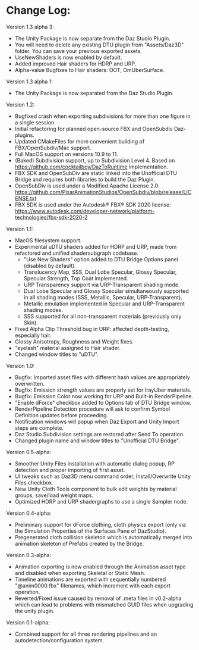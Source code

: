 Change Log:
===========
Version 1.3 alpha 3:
- The Unity Package is now separate from the Daz Studio Plugin.
- You will need to delete any existing DTU plugin from "Assets/Daz3D" folder.  You can save your previous exported assets.
- UseNewShaders is now enabled by default.
- Added improved Hair shaders for HDRP and URP.
- Alpha-value Bugfixes to Hair shaders: OOT, OmUberSurface.

Version 1.3 alpha 1:
- The Unity Package is now separated from the Daz Studio Plugin.

Version 1.2:
- Bugfixed crash when exporting subdivisions for more than one figure in a single session.
- Initial refactoring for planned open-source FBX and OpenSubdiv Daz-plugins.
- Updated CMakeFiles for more convenient building of FBX/OpenSubdiv/Mac support.
- Full MacOS support on versions 10.9 to 11.
- (Baked) Subdivision support, up to Subdivision Level 4.  Based on https://github.com/cocktailboy/DazToRuntime implementation.
- FBX SDK and OpenSubDiv are static linked into the Unofficial DTU Bridge and requires both libraries to build the Daz Plugin.
- OpenSubDiv is used under a Modified Apache License 2.0: https://github.com/PixarAnimationStudios/OpenSubdiv/blob/release/LICENSE.txt
- FBX SDK is used under the Autodesk® FBX® SDK 2020 license: https://www.autodesk.com/developer-network/platform-technologies/fbx-sdk-2020-2

Version 1.1:
- MacOS filesystem support.
- Experimental uDTU shaders added for HDRP and URP, made from refactored and unified shadersubgraph codebase.
   - "Use New Shaders" option added to DTU Bridge Options panel (disabled by default).
   - Translucency Map, SSS, Dual Lobe Specular, Glossy Specular, Specular Strength, Top Coat implemented.
   - URP Transparency support via URP-Transparent shading mode.
   - Dual Lobe Specular and Glossy Specular simultaneously supported in all shading modes (SSS, Metallic, Specular, URP-Transparent).
   - Metallic emulation implemented in Specular and URP-Transparent shading modes.
   - SSS supported for all non-transparent materials (previously only Skin).
- Fixed Alpha Clip Threshold bug in URP: affected depth-testing, especially hair.
- Glossy Anisotropy, Roughness and Weight fixes.
- "eyelash" material assigned to Hair shader.
- Changed window titles to "uDTU".

Version 1.0:
- Bugfix: Imported asset files with different hash values are appropriately overwritten.
- Bugfix: Emission strength values are properly set for IrayUber materials.
- Bugfix: Emission Color now working for URP and Built-in RenderPipeline.
- "Enable dForce" checkbox added to Options tab of DTU Bridge window.
- RenderPipeline Detection procedure will ask to confirm Symbol Definition updates before proceeding.
- Notification windows will popup when Daz Export and Unity Import steps are complete.
- Daz Studio Subdivision settings are restored after Send To operation.
- Changed plugin name and window titles to "Unofficial DTU Bridge".

Version 0.5-alpha:
- Smoother Unity Files installation with automatic dialog popup, RP detection and proper importing of first asset.
- UI tweaks such as Daz3D menu command order, Install/Overwrite Unity Files checkbox.
- New Unity Cloth Tools component to bulk edit weights by material groups, save/load weight maps.
- Optimized HDRP and URP shadergraphs to use a single Sampler node.

Version 0.4-alpha:
- Preliminary support for dForce clothing, cloth physics export (only via the Simulation Properties of the Surfaces Pane of DazStudio).
- Pregenerated cloth collision skeleton which is automatically merged into animation skeleton of Prefabs created by the Bridge.

Version 0.3-alpha:
- Animation exporting is now enabled through the Animation asset type and disabled when exporting Skeletal or Static Mesh.
- Timeline animations are exported with sequentially numbered "@anim0000.fbx" filenames, which increment with each export operation.
- Reverted/Fixed issue caused by removal of .meta files in v0.2-alpha which can lead to problems with mismatched GUID files when upgrading the unity plugin.

Version 0.1-alpha:
- Combined support for all three rendering pipelines and an autodetection/configuration system.
